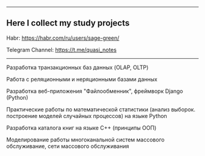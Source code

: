 ------------------------------------
  Here I collect my study projects   
------------------------------------ 
Habr:
https://habr.com/ru/users/sage-green/

Telegram Channel: https://t.me/quasi_notes

----------------------------------------------------

Разработка транзакционных баз данных (OLAP, OLTP)

Работа с реляционными и неряционными базами данных

Разработка веб-приложения "Файлообменник", фреймворк Django (Python)

Практические работы по математической статистики (анализ выборок. построение моделей случайных процессов) на языке Python

Разработка каталога книг на языке C++ (принципы ООП)

Моделирование работы многоканальной систем массового обслуживание, сети массового обслуживания 









